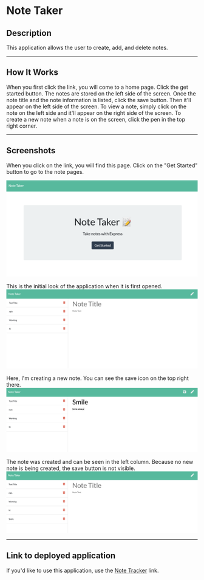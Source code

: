 # Note Taker
## Description
This application allows the user to create, add, and delete notes. 

--- 
## How It Works
When you first click the link, you will come to a home page. Click the get started button. The notes are stored on the left side of the screen. Once the note title and the note information is listed, click the save button. Then it'll appear on the left side of the screen. To view a note, simply click on the note on the left side and it'll appear on the right side of the screen. To create a new note when a note is on the screen, click the pen in the top right corner. 

---

## Screenshots
When you click on the link, you will find this page. Click on the "Get Started" button to go to the note pages.

![Main page of the app](images/introNoteTracker4.png)

This is the initial look of the application when it is first opened.
![Initial look of app](images/introNoteTracker.png)

Here, I'm creating a new note. You can see the save icon on the top right there.
![Adding a note to app](images/introNoteTracker2.png)

The note was created and can be seen in the left column. Because no new note is being created, the save button is not visible.
![Note added to app](images/introNoteTracker3.png)

---

## Link to deployed application
If you'd like to use this application, use the [Note Tracker](!https://peaceful-bayou-22212.herokuapp.com/) link.
